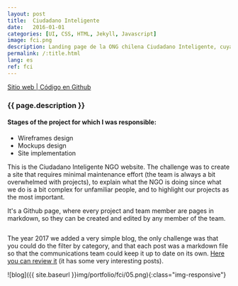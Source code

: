 ```yaml
---
layout: post
title:  Ciudadano Inteligente
date:   2016-01-01
categories: [UI, CSS, HTML, Jekyll, Javascript]
image: fci.png
description: Landing page de la ONG chilena Ciudadano Inteligente, cuya misión es fortalecer la democracia y reducir la desigualdad en América Latina a través del uso innovador de las tecnologías de la información.
permalink: /:title.html
lang: es
ref: fci
---
```

<p>
<a href="http://ciudadanointeligente.org/" target="_blank"><i class="fa fa-external-link-square" aria-hidden="true"></i> Sitio web | </a><a href="https://github.com/ciudadanointeligente/ciudadanoi" target="_blank"><i class="fa fa-github" aria-hidden="true"></i> Código en Github</a>
</p>

<h3>{{ page.description }}</h3>

<h4>Stages of the project for which I was responsible:</h4>
<ul class="linea list-unstyled">
<li>Wireframes design</li>
<li>Mockups design</li>
<li>Site implementation</li>
</ul>

This is the Ciudadano Inteligente NGO website. The challenge was to create a site that requires minimal maintenance effort (the team is always a bit overwhelmed with projects), to explain what the NGO is doing since what we do is a bit complex for unfamiliar people, and to highlight our projects as the most important.

It's a Github page, where every project and team member are pages in markdown, so they can be created and edited by any member of the team.

<div class="main-slider">
  <div class="item"><img alt="" src="{{ site.baseurl }}img/portfolio/fci.png" class="img-responsive"></div>
  <div class="item"><img alt="" src="{{ site.baseurl }}img/portfolio/fci/02.png" class="img-responsive"></div>
  <div class="item"><img alt="" src="{{ site.baseurl }}img/portfolio/fci/03.png" class="img-responsive"></div>
  <div class="item"><img alt="" src="{{ site.baseurl }}img/portfolio/fci/04.png" class="img-responsive"></div>
</div>

The year 2017 we added a very simple blog, the only challenge was that you could do the filter by category, and that each post was a markdown file so that the communications team could keep it up to date on its own. [Here you can review it](https://blog.ciudadanointeligente.org/) (it has some very interesting posts).

![blog]({{ site.baseurl }}img/portfolio/fci/05.png){:class="img-responsive"}
